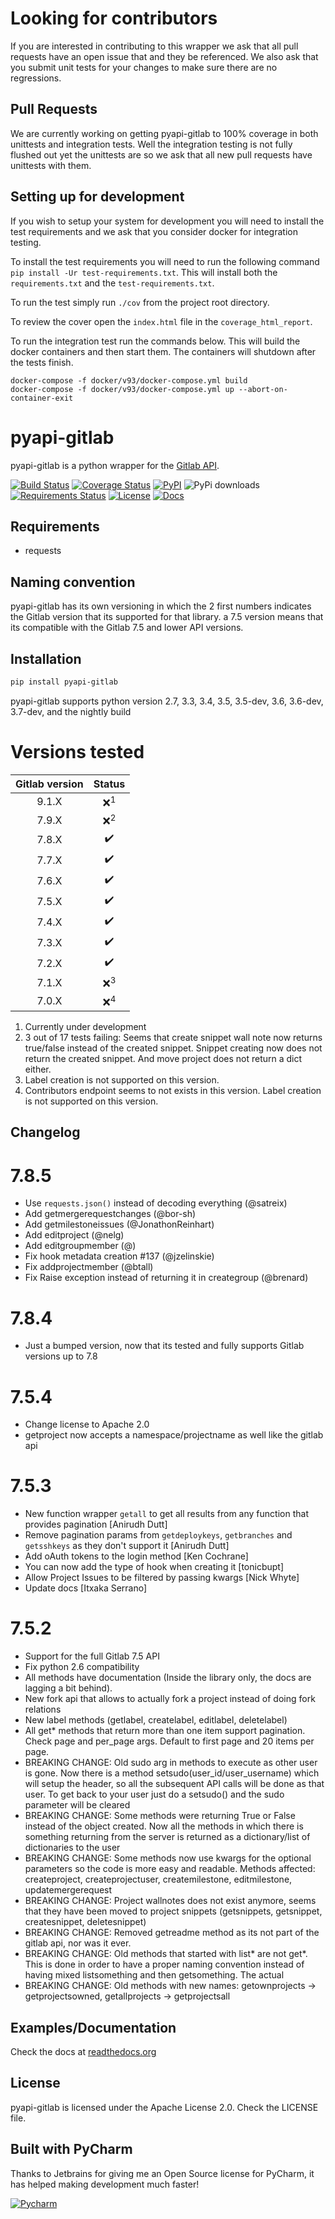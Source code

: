 # Looking for contributors

If you are interested in contributing to this wrapper we ask that all pull requests have an open issue that and they
be referenced. We also ask that you submit unit tests for your changes to make sure there are no regressions.

## Pull Requests

We are currently working on getting pyapi-gitlab to 100% coverage in both unittests and integration tests. Well the
integration testing is not fully flushed out yet the unittests are so we ask that all new pull requests have unittests
with them.

## Setting up for development

If you wish to setup your system for development you will need to install the test requirements and we ask that you
consider docker for integration testing.

To install the test requirements you will need to run the following command `pip install -Ur test-requirements.txt`.
This will install both the `requirements.txt` and the `test-requirements.txt`.

To run the test simply run `./cov` from the project root directory.

To review the cover open the `index.html` file in the `coverage_html_report`.

To run the integration test run the commands below. This will build the docker containers and then start them. The
containers will shutdown after the tests finish.

```
docker-compose -f docker/v93/docker-compose.yml build
docker-compose -f docker/v93/docker-compose.yml up --abort-on-container-exit
```

# pyapi-gitlab

pyapi-gitlab is a python wrapper for the [Gitlab API](https://github.com/gitlabhq/gitlabhq/tree/master/doc/api).

[![Build Status](https://travis-ci.org/Itxaka/pyapi-gitlab.svg?branch=develop)](https://travis-ci.org/Itxaka/pyapi-gitlab)
[![Coverage Status](https://coveralls.io/repos/Itxaka/pyapi-gitlab/badge.png?branch=develop)](https://coveralls.io/r/Itxaka/pyapi-gitlab?branch=develop)
[![PyPI](https://img.shields.io/pypi/v/pyapi-gitlab.svg)](https://pypi.python.org/pypi/pyapi-gitlab)
![PyPi downloads](https://img.shields.io/pypi/dm/pyapi-gitlab.svg)
[![Requirements Status](https://requires.io/github/pyapi-gitlab/pyapi-gitlab/requirements.svg?branch=develop)](https://requires.io/github/pyapi-gitlab/pyapi-gitlab/requirements/?branch=develop)
[![License](http://img.shields.io/pypi/l/pyapi-gitlab.svg)](https://www.apache.org/licenses/LICENSE-2.0.txt)
[![Docs](https://readthedocs.org/projects/pyapi-gitlab/badge/?version=latest)](http://pyapi-gitlab.readthedocs.org/)


## Requirements

- requests


## Naming convention

pyapi-gitlab has its own versioning in which the 2 first numbers indicates the Gitlab version that its supported for
that library. a 7.5 version means that its compatible with the Gitlab 7.5 and lower API versions.

## Installation

```bash
pip install pyapi-gitlab
```

pyapi-gitlab supports python version 2.7, 3.3, 3.4, 3.5, 3.5-dev, 3.6, 3.6-dev, 3.7-dev, and the nightly build


# Versions tested

| Gitlab version | Status |
|:-------------:| :-----:|
| 9.1.X      | :x:<sup>1</sup> |
| 7.9.X      | :x:<sup>2</sup> |
| 7.8.X      | :heavy_check_mark: |
| 7.7.X      | :heavy_check_mark: |
| 7.6.X      | :heavy_check_mark: |
| 7.5.X      | :heavy_check_mark: |
| 7.4.X      | :heavy_check_mark: |
| 7.3.X      | :heavy_check_mark: |
| 7.2.X      | :heavy_check_mark: |
| 7.1.X      | :x:<sup>3</sup> |
| 7.0.X      | :x:<sup>4</sup>   |

1. Currently under development
2. 3 out of 17 tests failing: Seems that create snippet wall note now returns true/false instead of the created snippet. Snippet creating now does not return the created snippet. And move project does not return a dict either.
3. Label creation is not supported on this version.
4. Contributors endpoint seems to not exists in this version. Label creation is not supported on this version.

## Changelog

# 7.8.5

 - Use ```requests.json()``` instead of decoding everything (@satreix)
 - Add getmergerequestchanges (@bor-sh)
 - Add getmilestoneissues (@JonathonReinhart)
 - Add editproject (@nelg)
 - Add editgroupmember (@)
 - Fix hook metadata creation #137 (@jzelinskie)
 - Fix addprojectmember (@btall)
 - Fix Raise exception instead of returning it in creategroup (@brenard)

# 7.8.4

 - Just a bumped version, now that its tested and fully supports Gitlab versions up to 7.8

# 7.5.4

 - Change license to Apache 2.0
 - getproject now accepts a namespace/projectname as well like the gitlab api

# 7.5.3

 - New function wrapper ``getall`` to get all results from any function that provides pagination [Anirudh Dutt]
 - Remove pagination params from ``getdeploykeys``, ``getbranches`` and ``getsshkeys`` as they don't support it [Anirudh Dutt]
 - Add oAuth tokens to the login method [Ken Cochrane]
 - You can now add the type of hook when creating it [tonicbupt]
 - Allow Project Issues to be filtered by passing kwargs [Nick Whyte]
 - Update docs [Itxaka Serrano]

# 7.5.2

 - Support for the full Gitlab 7.5 API
 - Fix python 2.6 compatibility
 - All methods have documentation (Inside the library only, the docs are lagging a bit behind).
 - New fork api that allows to actually fork a project instead of doing fork relations
 - New label methods (getlabel, createlabel, editlabel, deletelabel)
 - All get* methods that return more than one item support pagination. Check page and per_page args. Default to first page and 20 items per page.
 - BREAKING CHANGE: Old sudo arg in methods to execute as other user is gone. Now there is a method setsudo(user_id/user_username) which will setup the header, so all the subsequent API calls will be done as that user. To get back to your user just do a setsudo() and the sudo parameter will be cleared
 - BREAKING CHANGE: Some methods were returning True or False instead of the object created. Now all the methods in which there is something returning from the server is returned as a dictionary/list of dictionaries to the user
 - BREAKING CHANGE: Some methods now use kwargs for the optional parameters so the code is more easy and readable. Methods affected: createproject, createprojectuser, createmilestone, editmilestone, updatemergerequest
 - BREAKING CHANGE: Project wallnotes does not exist anymore, seems that they have been moved to project snippets (getsnippets, getsnippet, createsnippet, deletesnippet)
 - BREAKING CHANGE: Removed getreadme method as its not part of the gitlab api, nor was it ever.
 - BREAKING CHANGE: Old methods that started with list* are not get*. This is done in order to have a proper naming convention instead of having mixed listsomething and then getsomething. The actual
 - BREAKING CHANGE: Old methods with new names: getownprojects -> getprojectsowned, getallprojects -> getprojectsall

## Examples/Documentation

Check the docs at [readthedocs.org](http://pyapi-gitlab.readthedocs.org)

## License

pyapi-gitlab is licensed under the Apache License 2.0. Check the LICENSE file.

## Built with PyCharm

Thanks to Jetbrains for giving me an Open Source license for PyCharm, it has helped making development much faster!

[![Pycharm](http://www.jetbrains.com/pycharm/docs/logo_pycharm.png)](https://www.jetbrains.com/pycharm/)
